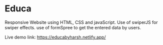 # Educa
Responsive Website using HTML, CSS and javaScript.
Use of swiperJS for swiper effects.
use of formSpree to get the entered data by users.

Live demo link:
https://educabyharsh.netlify.app/
